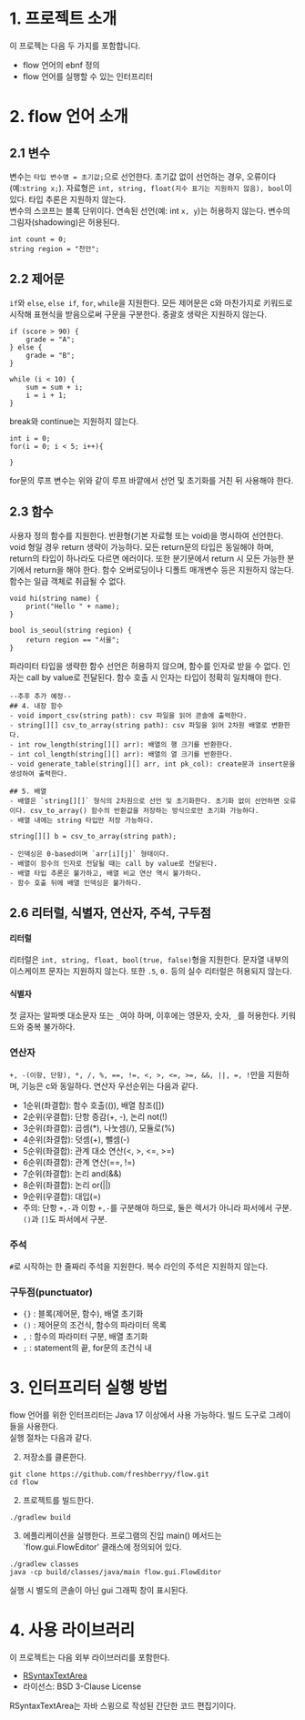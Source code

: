 # 1. 프로젝트 소개
이 프로젝는 다음 두 가지를 포함합니다.
- flow 언어의 ebnf 정의
- flow 언어를 실행할 수 있는 인터프리터

# 2. flow 언어 소개

## 2.1 변수
변수는 `타입 변수명 = 초기값;`으로 선언한다. 초기값 없이 선언하는 경우, 오류이다(예:`string x;`).
자료형은 `int, string, float(지수 표기는 지원하지 않음), bool`이 있다. 타입 추론은 지원하지 않는다.  
변수의 스코프는 블록 단위이다. 연속된 선언(예: int `x, y`)는 허용하지 않는다. 변수의 그림자(shadowing)은 허용된다. 
```
int count = 0;
string region = "천안";
```

## 2.2 제어문
`if`와 `else`, `else if`, `for`, `while`을 지원한다. 모든 제어문은 c와 마찬가지로 키워드로 시작해 표현식을 받음으로써 구문을 구분한다. 중괄호 생략은 지원하지 않는다. 
```
if (score > 90) {
    grade = "A";
} else {
    grade = "B";
}

while (i < 10) {
    sum = sum + i;
    i = i + 1;
}
```
break와 continue는 지원하지 않는다.
```
int i = 0;
for(i = 0; i < 5; i++){
    
}
```
for문의 루프 변수는 위와 같이 루프 바깥에서 선언 및 초기화를 거친 뒤 사용해야 한다.

## 2.3 함수
사용자 정의 함수를 지원한다. 반환형(기본 자료형 또는 void)을 명시하여 선언한다. void 형일 경우 return 생략이 가능하다. 모든 return문의 타입은 동일해야 하며, return의 타입이 하나라도 다르면 에러이다. 또한 분기문에서 return 시 모든 가능한 분기에서 return을 해야 한다. 함수 오버로딩이나 디폴트 매개변수 등은 지원하지 않는다. 함수는 일급 객체로 취급될 수 없다. 
```
void hi(string name) {
    print("Hello " + name); 
}
```
```
bool is_seoul(string region) {
    return region == "서울";   
}
```
파라미터 타입을 생략한 함수 선언은 허용하지 않으며, 함수를 인자로 받을 수 없다. 인자는 call by value로 전달된다. 함수 호출 시 인자는 타입이 정확히 일치해야 한다. 

```
--추후 추가 예정--
## 4. 내장 함수
- void import_csv(string path): csv 파일을 읽어 콘솔에 출력한다.
- string[][] csv_to_array(string path): csv 파일을 읽어 2차원 배열로 변환한다.
- int row_length(string[][] arr): 배열의 행 크기를 반환한다.
- int col_length(string[][] arr): 배열의 열 크기를 반환한다.
- void generate_table(string[][] arr, int pk_col): create문과 insert문을 생성하여 출력한다.

## 5. 배열
- 배열은 `string[][]` 형식의 2차원으로 선언 및 초기화한다. 초기화 없이 선언하면 오류이다. csv_to_array() 함수의 반환값을 저장하는 방식으로만 초기화 가능하다.
- 배열 내에는 string 타입만 저장 가능하다.

string[][] b = csv_to_array(string path);

- 인덱싱은 0-based이며 `arr[i][j]` 형태이다.
- 배열이 함수의 인자로 전달될 때는 call by value로 전달된다.  
- 배열 타입 추론은 불가하고, 배열 비교 연산 역시 불가하다.
- 함수 호출 뒤에 배열 인덱싱은 불가하다.
```

## 2.6 리터럴, 식별자, 연산자, 주석, 구두점

#### 리터럴
리터럴은 `int, string, float, bool(true, false)`형을 지원한다. 문자열 내부의 이스케이프 문자는 지원하지 않는다. 또한 `.5`, `0.` 등의 실수 리터럴은 허용되지 않는다.  

#### 식별자
첫 글자는 알파벳 대소문자 또는 `_`여야 하며, 이후에는 영문자, 숫자, `_`를 허용한다. 키워드와 중복 불가하다. 

### 연산자
`+, -(이항, 단항), *, /, %, ==, !=, <, >, <=, >=, &&, ||, =, !`만을 지원하며, 기능은 c와 동일하다.
연산자 우선순위는 다음과 같다.  
- 1순위(좌결합): 함수 호출(()), 배열 참조([])
- 2순위(우결합): 단항 증감(+, -), 논리 not(!)
- 3순위(좌결합): 곱셈(*), 나눗셈(/), 모듈로(%)
- 4순위(좌결합): 덧셈(+), 뺄셈(-)
- 5순위(좌결합): 관계 대소 연산(<, >, <=, >=)
- 6순위(좌결합): 관계 연산(==, !=)
- 7순위(좌결합): 논리 and(&&)
- 8순위(좌결합): 논리 or(||)
- 9순위(우결합): 대입(=)
- 주의: 단항 `+,-`과 이항 `+,-`를 구분해야 하므로, 둘은 렉서가 아니라 파서에서 구분. `()`과 `[]`도 파서에서 구분.

### 주석
`#`로 시작하는 한 줄짜리 주석을 지원한다. 복수 라인의 주석은 지원하지 않는다.

### 구두점(punctuator)
- `{}` : 블록(제어문, 함수), 배열 초기화
- `()` : 제어문의 조건식, 함수의 파라미터 목록
- `,` : 함수의 파라미터 구분, 배열 초기화
- `;` : statement의 끝, for문의 조건식 내

# 3. 인터프리터 실행 방법
flow 언어를 위한 인터프리터는 Java 17 이상에서 사용 가능하다. 빌드 도구로 그레이들을 사용한다.  
실행 절차는 다음과 같다.  

2. 저장소를 클론한다.
```
git clone https://github.com/freshberryy/flow.git
cd flow
```

2. 프로젝트를 빌드한다.
```
./gradlew build
```

3. 에플리케이션을 실행한다. 프로그램의 진입 main() 메서드는 `flow.gui.FlowEditor' 클래스에 정의되어 있다.
```
./gradlew classes
java -cp build/classes/java/main flow.gui.FlowEditor
```
실행 시 별도의 콘솔이 아닌 gui 그래픽 창이 표시된다.  

# 4. 사용 라이브러리
이 프로젝트는  다음 외부 라이브러리를 포함한다.  
- [RSyntaxTextArea](https://github.com/bobbylight/RSyntaxTextArea) 
- 라이선스: BSD 3-Clause License  

RSyntaxTextArea는 자바 스윙으로 작성된 간단한 코드 편집기이다. 
